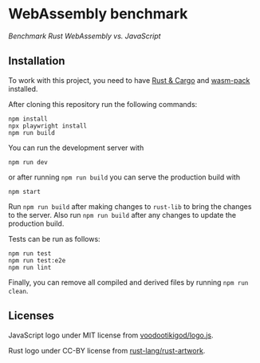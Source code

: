 # WebAssembly benchmark

_Benchmark Rust WebAssembly vs. JavaScript_

## Installation

To work with this project, you need to have [Rust & Cargo](https://www.rust-lang.org/tools/install)
and [wasm-pack](https://rustwasm.github.io/wasm-pack/installer/) installed.

After cloning this repository run the following commands:

```
npm install
npx playwright install
npm run build
```

You can run the development server with

```
npm run dev
```

or after running `npm run build` you can serve the production build with

```
npm start
```

Run `npm run build` after making changes to `rust-lib` to bring the changes to the server.
Also run `npm run build` after any changes to update the production build.

Tests can be run as follows:

```
npm run test
npm run test:e2e
npm run lint
```

Finally, you can remove all compiled and derived files by running `npm run clean`.


## Licenses

JavaScript logo under MIT license from [voodootikigod/logo.js](https://github.com/voodootikigod/logo.js).

Rust logo under CC-BY license from [rust-lang/rust-artwork](https://github.com/rust-lang/rust-artwork/).
